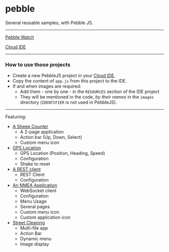 # pebble
Several reusable samples, with Pebble JS.

---

[Pebble Watch](https://www.pebble.com/)

[Cloud IDE](https://cloudpebble.net/)

---

### How to use those projects
- Create a new PebbleJS project in your [Cloud IDE](https://cloudpebble.net/).
- Copy the content of `app.js` from this project to the IDE.
- If and when images are required:
    - Add them - one by one - in the `RESOURCES` section of the IDE project
    - They will be mentioned in the code, _by their names_ in the `images` directory (`IDENTIFIER` is not used in PebbleJS).

---

Featuring:

- [A Sheep Counter](https://github.com/OlivierLD/pebble/tree/master/Counter.app)
    - A 2-page application
    - Action bar (Up, Down, Select)
    - Custom menu icon
- [GPS Location](https://github.com/OlivierLD/pebble/tree/master/GPS.Location) 
    - GPS Location (Position, Heading, Speed)
    - Configuration
    - Shake to reset
- [A REST client](https://github.com/OlivierLD/pebble/tree/master/REST.app) 
    - REST Client
    - Configuration
- [An NMEA Application](https://github.com/OlivierLD/pebble/tree/master/NMEA.app)
    - WebSocket client
    - Configuration
    - Menu Usage
    - Several pages
    - Custom menu icon
    - Custom application icon
- [Street Cleaning](https://github.com/OlivierLD/pebble/tree/master/Street.Cleaning)
    - Multi-file app
    - Action Bar
    - Dynamic menu
    - Image display
